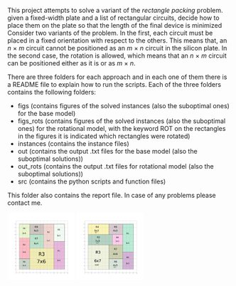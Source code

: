 This project attempts to solve a variant of the *rectangle packing* problem. given a fixed-width plate and a list of rectangular circuits, decide how to place them on the plate so that the length of the final device is minimized Consider two variants of the problem. In the first, each 
circuit must be placed in a fixed orientation with respect to the others. This means that, an *n* × *m* circuit cannot be positioned as an *m* × *n* circuit in the silicon plate. In the second case, the rotation is allowed, which means that an *n* × *m* circuit can be positioned either as it is or as *m* × *n*.

There are three folders for each approach and in each one of them there is a README file to explain how to run the scripts. Each of the three
folders contains the following folders:
* figs  (contains figures of the solved instances (also the suboptimal ones) for the base model)
* figs_rots (contains figures of the solved instances (also the suboptimal ones) for the rotational model, with the keyword ROT on the
		     rectangles in the figures it is indicated which rectangles were rotated)
* instances (contains the instance files)
* out (contains the output .txt files for the base model (also the suboptimal solutions))
* out_rots (contains the output .txt files for rotational model (also the suboptimal solutions))
* src (contains the python scripts and function files)

This folder also contains the report file. 
In case of any problems please contact me.

<p align="left">
  <img alt="fig1" src="images\out-6.png" width="30%" />
  <img alt="fig2" src="images\out_rot-6.png" width="30%" />
</p>




